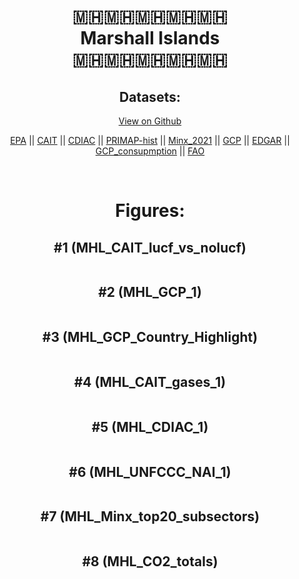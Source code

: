
<center>
<h1 align="center">
🇲🇭🇲🇭🇲🇭🇲🇭🇲🇭
<br>
Marshall Islands
<br>
🇲🇭🇲🇭🇲🇭🇲🇭🇲🇭
</h1>
<h2>Datasets:</h2>
<p><a href="https://github.com/dquintani/GreenhouseData/tree/master/country_data/MHL_Marshall Islands/data">View on Github</a>
<br></p><p><a href="data/MHL_EPA.csv">EPA</a> || <a href="data/MHL_CAIT.csv">CAIT</a> || <a href="data/MHL_CDIAC.csv">CDIAC</a> || <a href="data/MHL_PRIMAP-hist.csv">PRIMAP-hist</a> || <a href="data/MHL_Minx_2021.csv">Minx_2021</a> || <a href="data/MHL_GCP.csv">GCP</a> || <a href="data/MHL_EDGAR.csv">EDGAR</a> || <a href="data/MHL_GCP_consupmption.csv">GCP_consupmption</a> || <a href="data/MHL_FAO.csv">FAO</a></p><p><br></p>
<h1>Figures:</h1><h2>#1 (MHL_CAIT_lucf_vs_nolucf)</h2>
<p><img alt="" src="figures/MHL_CAIT_lucf_vs_nolucf.png" /></p><h2>#2 (MHL_GCP_1)</h2>
<p><img alt="" src="figures/MHL_GCP_1.png" /></p><h2>#3 (MHL_GCP_Country_Highlight)</h2>
<p><img alt="" src="figures/MHL_GCP_Country_Highlight.png" /></p><h2>#4 (MHL_CAIT_gases_1)</h2>
<p><img alt="" src="figures/MHL_CAIT_gases_1.png" /></p><h2>#5 (MHL_CDIAC_1)</h2>
<p><img alt="" src="figures/MHL_CDIAC_1.png" /></p><h2>#6 (MHL_UNFCCC_NAI_1)</h2>
<p><img alt="" src="figures/MHL_UNFCCC_NAI_1.png" /></p><h2>#7 (MHL_Minx_top20_subsectors)</h2>
<p><img alt="" src="figures/MHL_Minx_top20_subsectors.png" /></p><h2>#8 (MHL_CO2_totals)</h2>
<p><img alt="" src="figures/MHL_CO2_totals.png" /></p>